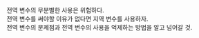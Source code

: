 전역 변수의 무분별한 사용은 위험하다.  
전역 변수를 써야할 이유가 없다면 지역 변수를 사용하자.  
전역 변수의 문제점과 전역 변수의 사용을 억제하는 방법을 알고 넘어갈 것.
